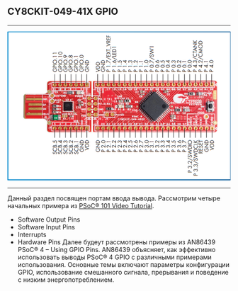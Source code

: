 ## CY8CKIT-049-41X GPIO
--------------------------------------------------

![alt-текст](https://github.com/PivnevNikolay/PSOC_CY8CKIT-049-41/blob/master/picture/CY8CKIT-049-41xx.jpg "CY8CKIT-049-41X")

--------------------------------------------------
Данный раздел посвящен портам ввода вывода. 
Рассмотрим четыре начальных примера из [PSoC® 101 Video Tutorial](https://www.cypress.com/training/psoc-101-video-tutorial-series-how-use-arm-cortex-m0-based-psoc-4).
+ Software Output Pins
+ Software Input Pins
+ Interrupts
+ Hardware Pins
Далее будеут рассмотрены примеры из AN86439 PSoC® 4 – Using GPIO Pins.
AN86439 объясняет, как эффективно использовать выводы PSoC® 4 GPIO с различными примерами использования.
Основные темы включают параметры конфигурации GPIO, использование смешанного сигнала, прерывания и поведение с низким энергопотреблением.